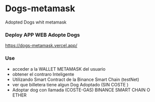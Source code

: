 # Dogs-metamask
Adopted Dogs whit metamask


### Deploy APP WEB Adopte Dogs

https://dogs-metamask.vercel.app/

### Use 
 * acceder a la WALLET METAMASK del usuario 
 * obtener el contraro Inteligente 
 * Utilizando Smart Contract de la Binance Smart Chain (testNet)
 * ver que billetera tiene algun Dog Adoptado (SIN COSTE )
 * Adoptar dog con llamada (COSTE-GAS) BINANCE SMART CHAIN O ETHER
 
 
 
